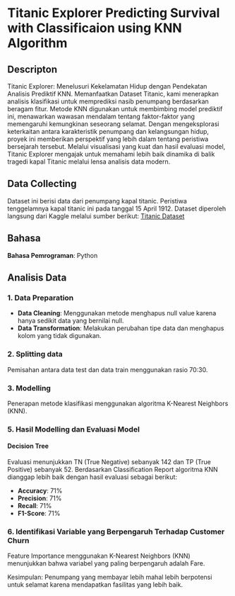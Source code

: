 # Titanic Explorer Predicting Survival with Classificaion using KNN Algorithm

## Descripton
Titanic Explorer: Menelusuri Kekelamatan Hidup dengan Pendekatan Analisis Prediktif KNN. Memanfaatkan Dataset Titanic, kami menerapkan analisis klasifikasi untuk memprediksi nasib penumpang berdasarkan beragam fitur. Metode KNN digunakan untuk membimbing model prediktif ini, menawarkan wawasan mendalam tentang faktor-faktor yang memengaruhi kemungkinan seseorang selamat. Dengan mengeksplorasi keterkaitan antara karakteristik penumpang dan kelangsungan hidup, proyek ini memberikan perspektif yang lebih dalam tentang peristiwa bersejarah tersebut. Melalui visualisasi yang kuat dan hasil evaluasi model, Titanic Explorer mengajak untuk memahami lebih baik dinamika di balik tragedi kapal Titanic melalui lensa analisis data modern.

## Data Collecting 
Dataset ini berisi data dari penumpang kapal titanic. Peristiwa tenggelamnya kapal titanic ini pada tanggal 15 April 1912. Dataset diperoleh langsung dari Kaggle melalui sumber berikut: [Titanic Dataset](https://www.kaggle.com/datasets/yasserh/titanic-dataset)

## Bahasa 
**Bahasa Pemrograman**: Python

## Analisis Data
### 1. Data Preparation
- **Data Cleaning**: Menggunakan metode menghapus null value karena hanya sedikit data yang bernilai null.
- **Data Transformation**: Melakukan perubahan tipe data dan menghapus kolom yang tidak digunakan.

### 2. Splitting data
Pemisahan antara data test dan data train menggunakan rasio 70:30.

### 3. Modelling 
Penerapan metode klasifikasi menggunakan algoritma K-Nearest Neighbors (KNN).

### 5. Hasil Modelling dan Evaluasi Model
#### Decision Tree
Evaluasi menunjukkan TN (True Negative) sebanyak 142 dan TP (True Positive) sebanyak 52.
Berdasarkan Classification Report algoritma KNN dianggap lebih baik dengan hasil evaluasi sebagai berikut:
- **Accuracy**: 71%
- **Precision**: 71%
- **Recall**: 71%
- **F1-Score**: 71%

### 6. Identifikasi Variable yang Berpengaruh Terhadap Customer Churn
Feature Importance menggunakan K-Nearest Neighbors (KNN) menunjukkan bahwa variabel yang paling berpengaruh adalah Fare. 

Kesimpulan: Penumpang yang membayar lebih mahal lebih berpotensi untuk selamat karena mendapatkan fasilitas yang lebih baik.

